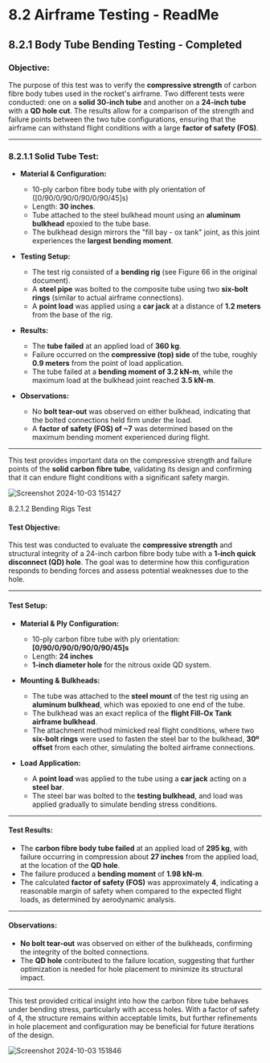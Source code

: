 # 8.2 Airframe Testing - ReadMe

## 8.2.1 Body Tube Bending Testing - Completed

### Objective:
The purpose of this test was to verify the **compressive strength** of carbon fibre body tubes used in the rocket's airframe. Two different tests were conducted: one on a **solid 30-inch tube** and another on a **24-inch tube** with a **QD hole cut**. The results allow for a comparison of the strength and failure points between the two tube configurations, ensuring that the airframe can withstand flight conditions with a large **factor of safety (FOS)**.

---

### 8.2.1.1  Solid Tube Test:

- **Material & Configuration:**
  - 10-ply carbon fibre body tube with ply orientation of ([0/90/0/90/0/90/0/90/45]s)
  - Length: **30 inches**.
  - Tube attached to the steel bulkhead mount using an **aluminum bulkhead** epoxied to the tube base.
  - The bulkhead design mirrors the "fill bay - ox tank" joint, as this joint experiences the **largest bending moment**.

- **Testing Setup:**
  - The test rig consisted of a **bending rig** (see Figure 66 in the original document).
  - A **steel pipe** was bolted to the composite tube using two **six-bolt rings** (similar to actual airframe connections).
  - A **point load** was applied using a **car jack** at a distance of **1.2 meters** from the base of the rig.

- **Results:**
  - The **tube failed** at an applied load of **360 kg**.
  - Failure occurred on the **compressive (top) side** of the tube, roughly **0.9 meters** from the point of load application.
  - The tube failed at a **bending moment of 3.2 kN-m**, while the maximum load at the bulkhead joint reached **3.5 kN-m**.

- **Observations:**
  - No **bolt tear-out** was observed on either bulkhead, indicating that the bolted connections held firm under the load.
  - A **factor of safety (FOS) of ~7** was determined based on the maximum bending moment experienced during flight.

---

This test provides important data on the compressive strength and failure points of the **solid carbon fibre tube**, validating its design and confirming that it can endure flight conditions with a significant safety margin.

![Screenshot 2024-10-03 151427](https://github.com/user-attachments/assets/ba4dc42c-5df2-488c-8372-dbe26739bc99)

8.2.1.2 Bending Rigs Test

#### Test Objective:
This test was conducted to evaluate the **compressive strength** and structural integrity of a 24-inch carbon fibre body tube with a **1-inch quick disconnect (QD) hole**. The goal was to determine how this configuration responds to bending forces and assess potential weaknesses due to the hole.

---

#### Test Setup:
- **Material & Ply Configuration:**
  - 10-ply carbon fibre tube with ply orientation: **[0/90/0/90/0/90/0/90/45]s**
  - Length: **24 inches**
  - **1-inch diameter hole** for the nitrous oxide QD system.

- **Mounting & Bulkheads:**
  - The tube was attached to the **steel mount** of the test rig using an **aluminum bulkhead**, which was epoxied to one end of the tube.
  - The bulkhead was an exact replica of the **flight Fill-Ox Tank airframe bulkhead**.
  - The attachment method mimicked real flight conditions, where two **six-bolt rings** were used to fasten the steel bar to the bulkhead, **30º offset** from each other, simulating the bolted airframe connections.

- **Load Application:**
  - A **point load** was applied to the tube using a **car jack** acting on a **steel bar**.
  - The steel bar was bolted to the **testing bulkhead**, and load was applied gradually to simulate bending stress conditions.

---

#### Test Results:
- The **carbon fibre body tube failed** at an applied load of **295 kg**, with failure occurring in compression about **27 inches** from the applied load, at the location of the **QD hole**.
- The failure produced a **bending moment** of **1.98 kN-m**.
- The calculated **factor of safety (FOS)** was approximately **4**, indicating a reasonable margin of safety when compared to the expected flight loads, as determined by aerodynamic analysis.
  
---

#### Observations:
- **No bolt tear-out** was observed on either of the bulkheads, confirming the integrity of the bolted connections.
- The **QD hole** contributed to the failure location, suggesting that further optimization is needed for hole placement to minimize its structural impact.

---

This test provided critical insight into how the carbon fibre tube behaves under bending stress, particularly with access holes. With a factor of safety of 4, the structure remains within acceptable limits, but further refinements in hole placement and configuration may be beneficial for future iterations of the design.

![Screenshot 2024-10-03 151846](https://github.com/user-attachments/assets/5e4e3a50-511b-4f87-aa9c-bd14e0d8d93e)










